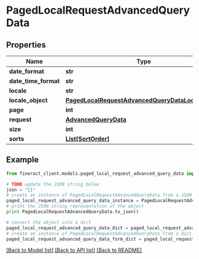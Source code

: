 # PagedLocalRequestAdvancedQueryData


## Properties

Name | Type | Description | Notes
------------ | ------------- | ------------- | -------------
**date_format** | **str** |  | [optional] 
**date_time_format** | **str** |  | [optional] 
**locale** | **str** |  | [optional] 
**locale_object** | [**PagedLocalRequestAdvancedQueryDataLocaleObject**](PagedLocalRequestAdvancedQueryDataLocaleObject.md) |  | [optional] 
**page** | **int** |  | [optional] 
**request** | [**AdvancedQueryData**](AdvancedQueryData.md) |  | [optional] 
**size** | **int** |  | [optional] 
**sorts** | [**List[SortOrder]**](SortOrder.md) |  | [optional] 

## Example

```python
from fineract_client.models.paged_local_request_advanced_query_data import PagedLocalRequestAdvancedQueryData

# TODO update the JSON string below
json = "{}"
# create an instance of PagedLocalRequestAdvancedQueryData from a JSON string
paged_local_request_advanced_query_data_instance = PagedLocalRequestAdvancedQueryData.from_json(json)
# print the JSON string representation of the object
print PagedLocalRequestAdvancedQueryData.to_json()

# convert the object into a dict
paged_local_request_advanced_query_data_dict = paged_local_request_advanced_query_data_instance.to_dict()
# create an instance of PagedLocalRequestAdvancedQueryData from a dict
paged_local_request_advanced_query_data_form_dict = paged_local_request_advanced_query_data.from_dict(paged_local_request_advanced_query_data_dict)
```
[[Back to Model list]](../README.md#documentation-for-models) [[Back to API list]](../README.md#documentation-for-api-endpoints) [[Back to README]](../README.md)


